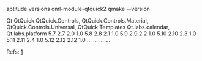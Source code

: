 aptitude versions qml-module-qtquick2
qmake --version


Qt	QtQuick	QtQuick.Controls,
QtQuick.Controls.Material,
QtQuick.Controls.Universal,
QtQuick.Templates	Qt.labs.calendar,
Qt.labs.platform
5.7	2.7	2.0	1.0
5.8	2.8	2.1	1.0
5.9	2.9	2.2	1.0
5.10	2.10	2.3	1.0
5.11	2.11	2.4	1.0
5.12	2.12	2.12	1.0
...	...	...	...


Refs: [1](https://doc.qt.io/qt-5/qtquickcontrols-index.html)
